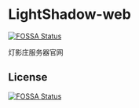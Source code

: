 # LightShadow-web
[![FOSSA Status](https://app.fossa.com/api/projects/git%2Bgithub.com%2FArmoLab%2FLightShadow-web.svg?type=shield)](https://app.fossa.com/projects/git%2Bgithub.com%2FArmoLab%2FLightShadow-web?ref=badge_shield)

 灯影庄服务器官网


## License
[![FOSSA Status](https://app.fossa.com/api/projects/git%2Bgithub.com%2FArmoLab%2FLightShadow-web.svg?type=large)](https://app.fossa.com/projects/git%2Bgithub.com%2FArmoLab%2FLightShadow-web?ref=badge_large)